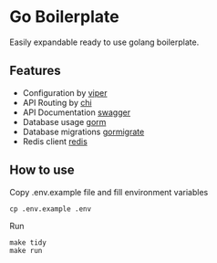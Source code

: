 # Go Boilerplate
Easily expandable ready to use golang boilerplate.
## Features
- Configuration by [viper](https://github.com/spf13/viper)
- API Routing by [chi](https://github.com/go-chi/chi)
- API Documentation [swagger](github.com/flowchartsman/swaggerui)
- Database usage [gorm](https://github.com/go-gorm/gorm)
- Database migrations [gormigrate](https://github.com/go-gormigrate/gormigrate)
- Redis client [redis](https://github.com/redis/go-redis)
## How to use
Copy .env.example file and fill environment variables
```
cp .env.example .env
```
Run
```
make tidy
make run
```